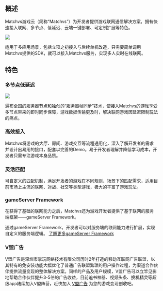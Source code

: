
## 概述

Matchvs游戏云（简称“Matchvs”）为开发者提供游戏联网通信解决方案，拥有快速接入联网、多节点、低延迟、云端一键部署、可定制扩展等特色。

![](http://imgs.matchvs.com/static/Introduction3.png)

适用于多应用场景，包括立项之初接入与后续单机改造，只需要简单调用Matchvs提供的SDK，就可以接入Matchvs服务，实现多人实时在线联网。


## 特色

### 多节点低延迟

![](http://imgs.matchvs.com/static/Introduction1.png)

遍布全国的服务器节点和独创的“服务器帧同步”技术，使接入Matchvs的游戏享受多节点带来的即时同步保障，游戏数据传输更及时，解决联网游戏因延迟限制玩法的痛点。

### 高效接入

Matchvs将游戏的大厅、房间、游戏交互等流程通用化，深入了解开发者的需求并设计出易用的接口，配套以完善的Demo，易于开发者理解并降低学习成本，开发者只需专注游戏本身品质。

### 灵活匹配

可自定义的匹配机制，满足开发者的游戏在不同规则、场景下的匹配需求，适用目前市场上主流的联网、对战、社交等类型游戏，极大的丰富了游戏玩法。

### gameServer Framework

在获得了基础的联网能力之后，Matchvs还为游戏开发者提供了基于联网的服务端框架——gameServer Framework。

通过gameServer Framework，开发者可以对服务端的联网能力进行扩展，实现自定义的服务端逻辑。 [了解更多gameServer Framework](http://www.matchvs.com/service?page=gameServer)

### V盟广告

V盟广告是深圳市掌玩网络技术有限公司历时2年打造的移动互联网广告联盟，以其特有的免安装功能大幅优化了普通广告联盟繁琐的用户操作过程，为渠道合作伙伴提供流量变现的整体解决方案。同样的产品及用户规模，V盟广告可以立竿见影地帮助合作伙伴提升3-5倍的广告收益，目前追书神器、视频头条、换机精灵等超级app陆续加入V盟阵营，赶快加入 [V盟广告](http://union.matchvs.com) 为您的游戏变现创收吧。
